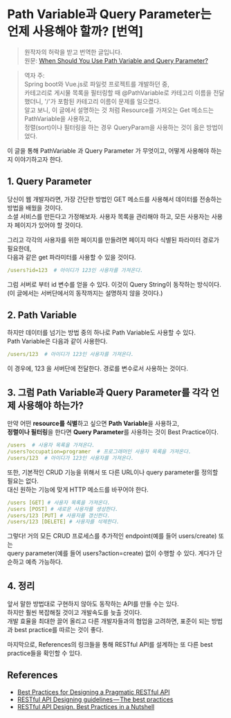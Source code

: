 # Path Variable과 Query Parameter는 언제 사용해야 할까? [번역]

>원작자의 허락을 받고 번역한 글입니다.  
>원문: [When Should You Use Path Variable and Query Parameter?](https://medium.com/@fullsour/when-should-you-use-path-variable-and-query-parameter-a346790e8a6d)

>역자 주:  
Spring boot와 Vue.js로 파일럿 프로젝트를 개발하던 중,  
카테고리로 게시물 목록을 필터링할 때 @PathVariable로 카테고리 이름을 전달했더니, '/'가 포함된 카테고리 이름이 문제를 일으켰다.  
알고 보니, 이 글에서 설명하는 것 처럼 Resource를 가져오는 Get 메소드는 PathVariable을 사용하고,  
정렬(sort)이나 필터링을 하는 경우 QueryParam을 사용하는 것이 옳은 방법이었다.

이 글을 통해 PathVariable 과 Query Parameter 가 무엇이고, 어떻게 사용해야 하는지 이야기하고자 한다.

## 1. Query Parameter
당신이 웹 개발자라면, 가장 간단한 방법인 GET 메소드를 사용해서 데이터를 전송하는 방법을 배웠을 것이다.  
소셜 서비스를 만든다고 가정해보자. 사용자 목록을 관리해야 하고, 모든 사용자는 사용자 페이지가 있어야 할 것이다.  

그리고 각각의 사용자를 위한 페이지를 만들려면 페이지 마다 식별된 파라미터 경로가 필요한데,  
다음과 같은 get 파라미터를 사용할 수 있을 것이다.

~~~yml
/users?id=123  # 아이디가 123인 사용자를 가져온다.
~~~

그럼 서버로 부터 id 변수를 얻을 수 있다. 이것이 Query String이 동작하는 방식이다.  
(이 글에서는 서버단에서의 동작까지는 설명하지 않을 것이다.)


## 2. Path Variable
하지만 데이터를 넘기는 방법 중의 하나로 Path Variable도 사용할 수 있다.  
Path Variable은 다음과 같이 사용한다.

~~~yml
/users/123  # 아이디가 123인 사용자를 가져온다.
~~~

이 경우에, 123 을 서버단에 전달한다. 경로를 변수로서 사용하는 것이다.


## 3. 그럼 Path Variable과 Query Parameter를 각각 언제 사용해야 하는가?

만약 어떤 **resource를 식별**하고 싶으면 **Path Variable**을 사용하고,  
**정렬이나 필터링**을 한다면 **Query Parameter**를 사용하는 것이 Best Practice이다.

~~~yml
/users  # 사용자 목록을 가져온다.
/users?occupation=programer  # 프로그래머인 사용자 목록을 가져온다.
/users/123  # 아이디가 123인 사용자를 가져온다.
~~~

또한, 기본적인 CRUD 기능을 위해서 또 다른 URL이나 query parameter를 정의할 필요는 없다.  
대신 원하는 기능에 맞게 HTTP 메소드를 바꾸어야 한다.

~~~yml
/users [GET] # 사용자 목록을 가져온다.
/users [POST] # 새로운 사용자를 생성한다.
/users/123 [PUT] # 사용자를 갱신한다.
/users/123 [DELETE] # 사용자를 삭제한다.
~~~

그렇다! 거의 모든 CRUD 프로세스를 
추가적인 endpoint(예를 들어 users/create) 또는  
query parameter(예를 들어 users?action=create) 없이 수행할 수 있다. 게다가 단순하고 예측 가능하다.


## 4. 정리

앞서 말한 방법대로 구현하지 않아도 동작하는 API를 만들 수는 있다.  
하지만 훨씬 복잡해질 것이고 개발속도를 늦출 것이다.   
개발 효율을 최대한 끌어 올리고 다른 개발자들과의 협업을 고려하면, 표준이 되는 방법과 best practice를 따르는 것이 좋다.

마지막으로, References의 링크들을 통해 RESTful API를 설계하는 또 다른 best practice들을 확인할 수 있다.

## References
- [Best Practices for Designing a Pragmatic RESTful API](http://www.vinaysahni.com/best-practices-for-a-pragmatic-restful-api)
- [RESTful API Designing guidelines — The best practices](https://hackernoon.com/restful-api-designing-guidelines-the-best-practices-60e1d954e7c9)
- [RESTful API Design. Best Practices in a Nutshell](https://phauer.com/2015/restful-api-design-best-practices/)
